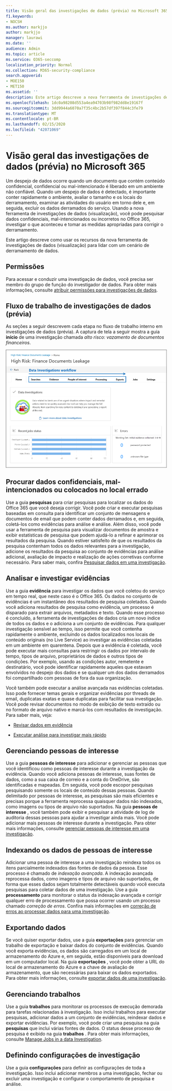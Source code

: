 ```yaml
---
title: Visão geral das investigações de dados (prévia) no Microsoft 365
f1.keywords:
- NOCSH
ms.author: markjjo
author: markjjo
manager: laurawi
ms.date: ''
audience: Admin
ms.topic: article
ms.service: O365-seccomp
localization_priority: Normal
ms.collection: M365-security-compliance
search.appverid:
- MOE150
- MET150
ms.assetid: ''
description: Este artigo descreve a nova ferramenta de investigações de dados (visualização) no Microsoft 365.
ms.openlocfilehash: 1dc0a98208d553a4ea94703b98f982dd8e19167f
ms.sourcegitcommit: 3dd9944a6070a7f35c4bc2b57df397f844c3fe79
ms.translationtype: MT
ms.contentlocale: pt-BR
ms.lasthandoff: 02/15/2020
ms.locfileid: "42071069"
---
```

# <a name="overview-of-data-investigations-preview-in-microsoft-365"></a>Visão geral das investigações de dados (prévia) no Microsoft 365

Um despejo de dados ocorre quando um documento que contém conteúdo confidencial, confidencial ou mal-intencionado é liberado em um ambiente não confiável. Quando um despejo de dados é detectado, é importante conter rapidamente o ambiente, avaliar o tamanho e os locais do derramamento, examinar as atividades do usuário em torno dele e, em seguida, excluir os dados derramados do serviço. Usando a nova ferramenta de investigações de dados (visualização), você pode pesquisar dados confidenciais, mal-intencionados ou incorretos no Office 365, investigar o que aconteceu e tomar as medidas apropriadas para corrigir o derramamento.  

Este artigo descreve como usar os recursos da nova ferramenta de investigações de dados (visualização) para lidar com um cenário de derramamento de dados.

## <a name="permissions"></a>Permissões

Para acessar e conduzir uma investigação de dados, você precisa ser membro do grupo de função do investigador de dados. Para obter mais informações, consulte [atribuir permissões para investigações de dados](permissions.md).

## <a name="data-investigations-preview-workflow"></a>Fluxo de trabalho de investigações de dados (prévia) 

As seções a seguir descrevem cada etapa no fluxo de trabalho interno em investigações de dados (prévia). A captura de tela a seguir mostra a guia **início** de uma investigação chamada *alto risco: vazamento de documentos financeiros*. 

![Fluxo de trabalho na ferramenta de investigações de dados](../media/DataInvestigationsWorkflow.png)

## <a name="search-for-sensitive-malicious-or-misplaced-data"></a>Procurar dados confidenciais, mal-intencionados ou colocados no local errado

Use a guia **pesquisas** para criar pesquisas para localizar os dados do Office 365 que você deseja corrigir. Você pode criar e executar pesquisas baseadas em consulta para identificar um conjunto de mensagens e documentos de email que podem conter dados derramados e, em seguida, coletá-los como evidências para análise e análise. Além disso, você pode usar a ferramenta de pesquisa para visualizar documentos de amostra e exibir estatísticas de pesquisa que podem ajudá-lo a refinar e aprimorar os resultados da pesquisa. Quando estiver satisfeito de que os resultados da pesquisa contenham todos os dados relevantes para a investigação, adicione os resultados da pesquisa ao conjunto de evidências para análise adicional, avaliação de impacto e realização de ações corretivas conforme necessário. Para saber mais, confira [Pesquisar dados em uma investigação](search-for-data.md).

## <a name="review-and-investigate-evidence"></a>Analisar e investigar evidências

Use a guia **evidência** para investigar os dados que você coletou do serviço em tempo real, que neste caso é o Office 365. Os dados no conjunto de evidências é um instantâneo dos resultados de pesquisa coletados. Quando você adiciona resultados de pesquisa como evidência, um processo é disparado para extrair arquivos, metadados e texto. Quando esse processo é concluído, a ferramenta de investigações de dados cria um novo índice de todos os dados e o adiciona a um conjunto de evidências. Para qualquer investigação sensível ao tempo, isso permite que você contenha rapidamente o ambiente, excluindo os dados localizados nos locais de conteúdo originais (no Live Service) ao investigar as evidências coletadas em um ambiente em quarentena. Depois que a evidência é coletada, você pode executar mais consultas para restringir os dados por intervalo de tempo, tipos de arquivo, proprietários de dados e outros tipos de condições. Por exemplo, usando as condições autor, remetente e destinatário, você pode identificar rapidamente aqueles que estavam envolvidos no despejo dos dados e se qualquer um dos dados derramados foi compartilhado com pessoas de fora da sua organização.

Você também pode executar a análise avançada nas evidências coletadas. Isso pode fornecer temas gerais e organizar evidências por threads de email, duplicatas exatas e quase duplicatas para facilitar sua investigação. Você pode revisar documentos no modo de exibição de texto extraído ou no formato de arquivo nativo e marcá-los com resultados de investigação. Para saber mais, veja:

  - [Revisar dados em evidência](review-data-in-evidence.md)

  - [Executar análise para investigar mais rápido](run-analytics-to-investigate-faster.md)


## <a name="managing-people-of-interest"></a>Gerenciando pessoas de interesse

Use a guia **pessoas de interesse** para adicionar e gerenciar as pessoas que você identificou como pessoas de interesse durante a investigação da evidência. Quando você adiciona pessoas de interesse, suas fontes de dados, como a sua caixa de correio e a conta do OneDrive, são identificadas e mapeadas. Em seguida, você pode escopor pesquisas pesquisando somente os locais de conteúdo dessas pessoas. Quando delimitado por pessoas de interesse, as pesquisas são mais eficientes e precisas porque a ferramenta reprocessa quaisquer dados não indexados, como imagens ou tipos de arquivo não suportados. Na guia **pessoas de interesse** , você também pode exibir e pesquisar a atividade de log de auditoria dessas pessoas para ajudar a investigar ainda mais. Você pode adicionar mais pessoas de interesse durante a investigação. Para obter mais informações, consulte [gerenciar pessoas de interesse em uma investigação](manage-people-of-interest.md).

## <a name="indexing-the-data-of-people-of-interest"></a>Indexando os dados de pessoas de interesse

Adicionar uma pessoa de interesse a uma investigação reindexa todos os itens parcialmente indexados das fontes de dados da pessoa. Esse processo é chamado de *indexação avançada*. A indexação avançada reprocessa dados, como imagens e tipos de arquivo não suportados, de forma que esses dados sejam totalmente detectáveis quando você executa pesquisas para coletar dados de uma investigação. Use a guia **processamento** para monitorar o status da indexação avançada e corrigir qualquer erro de processamento que possa ocorrer usando um processo chamado *correção de erros*. Confira mais informações em [correção de erros ao processar dados para uma investigação](error-remediation.md).

## <a name="exporting-data"></a>Exportando dados

Se você quiser exportar dados, use a guia **exportações** para gerenciar um trabalho de exportação e baixar dados do conjunto de evidências. Quando você exporta evidências, os dados são carregados em um local de armazenamento do Azure e, em seguida, estão disponíveis para download em um computador local. Na guia **exportações** , você pode obter a URL do local de armazenamento do Azure e a chave de avaliação de armazenamento, que são necessárias para baixar os dados exportados. Para obter mais informações, consulte [exportar dados de uma investigação](export-data.md).

## <a name="managing-jobs"></a>Gerenciando trabalhos

Use a guia **trabalhos** para monitorar os processos de execução demorada para tarefas relacionadas à investigação. Isso inclui trabalhos para executar pesquisas, adicionar dados a um conjunto de evidências, reindexar dados e exportar evidências. Por exemplo, você pode criar uma pesquisa na guia **pesquisas** que inclui várias fontes de dados. O status desse processo de pesquisa é exibido na guia **trabalhos** . Para obter mais informações, consulte [Manage Jobs in a data Investigation](manage-jobs.md).

## <a name="configuring-investigation-settings"></a>Definindo configurações de investigação

Use a guia **configurações** para definir as configurações de toda a investigação. Isso inclui adicionar membros a uma investigação, fechar ou excluir uma investigação e configurar o comportamento de pesquisa e análise.

